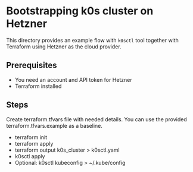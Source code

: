 # Bootstrapping k0s cluster on Hetzner

This directory provides an example flow with `k0sctl` tool together with Terraform using Hetzner as the cloud provider.

## Prerequisites
- You need an account and API token for Hetzner
- Terraform installed

## Steps
Create terraform.tfvars file with needed details. You can use the provided terraform.tfvars.example as a baseline.
- terraform init
- terraform apply
- terraform output k0s_cluster > k0sctl.yaml
- k0sctl apply
- Optional: k0sctl kubeconfig > ~/.kube/config
